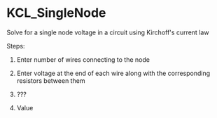 # KCL_SingleNode
Solve for a single node voltage in a circuit using Kirchoff's current law

Steps:
1. Enter number of wires connecting to the node

2. Enter voltage at the end of each wire along with the corresponding resistors between them

3. ???

4. Value
